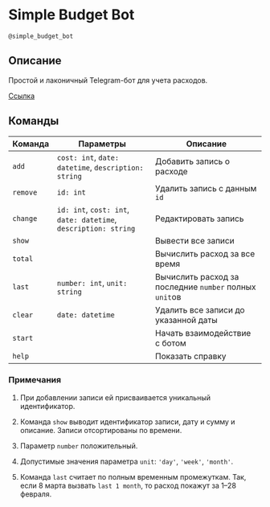 # Simple Budget Bot

`@simple_budget_bot`

## Описание

Простой и лаконичный Telegram-бот для учета расходов.

[Ссылка](http://t.me/simple_budget_bot)

## Команды

Команда | Параметры | Описание
--- | --- | ---
`add` | `cost: int`, `date: datetime`, `description: string` | Добавить запись о расходе
`remove` | `id: int` | Удалить запись с данным `id`
`change` | `id: int`, `cost: int`, `date: datetime`, `description: string` | Редактировать запись
`show` |  | Вывести все записи
`total` |  | Вычислить расход за все время
`last` | `number: int`, `unit: string` | Вычислить расход за последние `number` полных `unit`ов
`clear` | `date: datetime` | Удалить все записи до указанной даты
`start` |  | Начать взаимодействие с ботом
`help` |  | Показать справку

### Примечания

1. При добавлении записи ей присваивается уникальный идентификатор.

1. Команда `show` выводит идентификатор записи, дату и сумму и описание. Записи отсортированы по времени.

1. Параметр `number` положительный.

1. Допустимые значения параметра `unit`: `'day'`, `'week'`, `'month'`.

1. Команда `last` считает по полным временным промежуткам. Так, если 8 марта вызвать `last 1 month`, то расход покажут за 1–28 февраля.